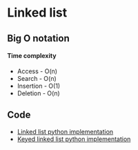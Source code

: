 # Linked list

## Big O notation

#### Time complexity

- Access - O(n)
- Search - O(n)
- Insertion - O(1)
- Deletion - O(n)

## Code

- [Linked list python implementation](./sources/linked_list.py)
- [Keyed linked list python implementation](./sources/keyed_linked_list.py)